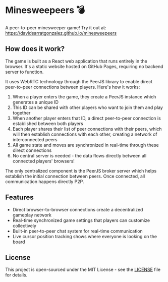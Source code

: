 # Minesweepeers 💣

A peer-to-peer minesweeper game! Try it out at: https://davidsarratgonzalez.github.io/minesweepeers

## How does it work?

The game is built as a React web application that runs entirely in the browser. It's a static website hosted on GitHub Pages, requiring no backend server to function. 

It uses WebRTC technology through the PeerJS library to enable direct peer-to-peer connections between players. Here's how it works:

1. When a player enters the game, they create a PeerJS instance which generates a unique ID
2. This ID can be shared with other players who want to join them and play together
3. When another player enters that ID, a direct peer-to-peer connection is established between both players
4. Each player shares their list of peer connections with their peers, which will then establish connections with each other, creating a network of interconnected peers
5. All game state and moves are synchronized in real-time through these direct connections
6. No central server is needed - the data flows directly between all connected players' browsers!

The only centralized component is the PeerJS broker server which helps establish the initial connection between peers. Once connected, all communication happens directly P2P.

## Features

- Direct browser-to-browser connections create a decentralized gameplay network
- Real-time synchronized game settings that players can customize collectively
- Built-in peer-to-peer chat system for real-time communication
- Live cursor position tracking shows where everyone is looking on the board

## License

This project is open-sourced under the MIT License - see the [LICENSE](LICENSE) file for details.
